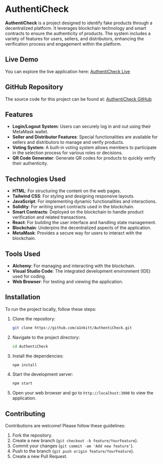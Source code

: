 
# AuthentiCheck

**AuthentiCheck** is a project designed to identify fake products through a decentralized platform. It leverages blockchain technology and smart contracts to ensure the authenticity of products. The system includes a variety of features for users, sellers, and distributors, enhancing the verification process and engagement within the platform.

## Live Demo

You can explore the live application here: [AuthentiCheck Live](https://amoyauthenticheck1.netlify.app)

## GitHub Repository

The source code for this project can be found at: [AuthentiCheck GitHub](https://github.com/a1nkitt/AuthentiCheck)

## Features

- **Login/Logout System**: Users can securely log in and out using their MetaMask wallet.
- **Seller and Distributor Features**: Special functionalities are available for sellers and distributors to manage and verify products.
- **Voting System**: A built-in voting system allows members to participate in the selection process for various roles or decisions.
- **QR Code Generator**: Generate QR codes for products to quickly verify their authenticity.

## Technologies Used

- **HTML**: For structuring the content on the web pages.
- **Tailwind CSS**: For styling and designing responsive layouts.
- **JavaScript**: For implementing dynamic functionalities and interactions.
- **Solidity**: For writing smart contracts used in the blockchain.
- **Smart Contracts**: Deployed on the blockchain to handle product verification and related transactions.
- **React**: For building the user interface and handling state management.
- **Blockchain**: Underpins the decentralized aspects of the application.
- **MetaMask**: Provides a secure way for users to interact with the blockchain.

## Tools Used

- **Alchemy**: For managing and interacting with the blockchain.
- **Visual Studio Code**: The integrated development environment (IDE) used for coding.
- **Web Browser**: For testing and viewing the application.

## Installation

To run the project locally, follow these steps:

1. Clone the repository:

   ```bash
   git clone https://github.com/a1nkitt/AuthentiCheck.git
   ```

2. Navigate to the project directory:

   ```bash
   cd AuthentiCheck
   ```

3. Install the dependencies:

   ```bash
   npm install
   ```

4. Start the development server:

   ```bash
   npm start
   ```

5. Open your web browser and go to `http://localhost:3000` to view the application.

## Contributing

Contributions are welcome! Please follow these guidelines:

1. Fork the repository.
2. Create a new branch (`git checkout -b feature/YourFeature`).
3. Commit your changes (`git commit -am 'Add new feature'`).
4. Push to the branch (`git push origin feature/YourFeature`).
5. Create a new Pull Request.


